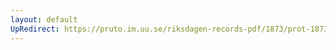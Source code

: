 ```yaml
---
layout: default
UpRedirect: https://pruto.im.uu.se/riksdagen-records-pdf/1873/prot-1873--ak--212.pdf
---
```

